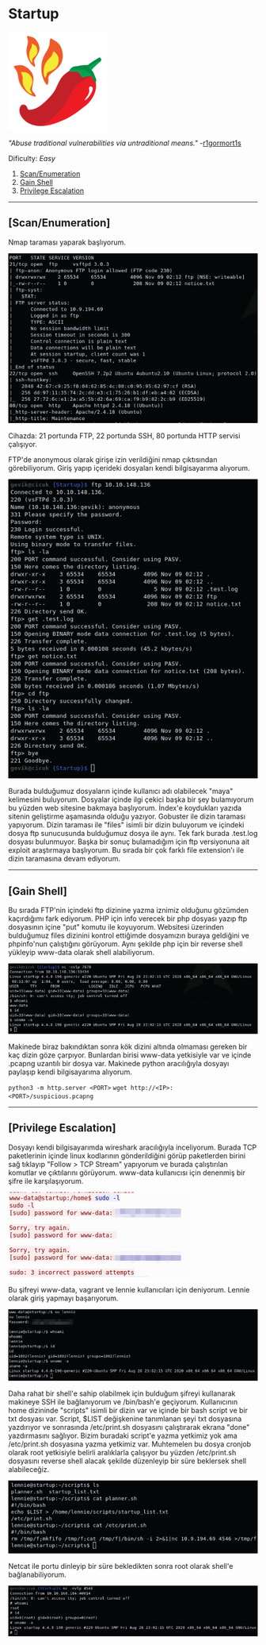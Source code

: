 # Startup

[<img src=".Images/startup.png" height="199">](https://tryhackme.com/room/startup)

*"Abuse traditional vulnerabilities via untraditional means."* -[r1gormort1s](https://tryhackme.com/p/r1gormort1s)

Dificulty: *Easy*

1. [Scan/Enumeration](#scan/enumeration)
2. [Gain Shell](#gain-shell)
3. [Privilege Escalation](#privilege-escalation)

******

## [Scan/Enumeration]

Nmap taraması yaparak başlıyorum.

![startup-1](.Images/startup-1.png)

Cihazda: 21 portunda FTP, 22 portunda SSH, 80 portunda HTTP servisi çalışıyor.

FTP'de anonymous olarak girişe izin verildiğini nmap çıktısından görebiliyorum. Giriş yapıp içerideki dosyaları kendi bilgisayarıma alıyorum.

![startup-2](.Images/startup-2.png)

Burada bulduğumuz dosyaların içinde kullanıcı adı olabilecek "maya" kelimesini buluyorum. Dosyalar içinde ilgi çekici başka bir şey bulamıyorum bu yüzden web sitesine bakmaya başlıyorum. İndex'e koydukları yazıda sitenin geliştirme aşamasında olduğu yazıyor. Gobuster ile dizin taraması yapıyorum. Dizin taraması ile "files" isimli bir dizin buluyorum ve içindeki dosya ftp sunucusunda bulduğumuz dosya ile aynı. Tek fark burada .test.log dosyası bulunmuyor. Başka bir sonuç bulamadığım için ftp versiyonuna ait exploit araştırmaya başlıyorum. Bu sırada bir çok farklı file extension'ı ile dizin taramasına devam ediyorum. 

******

## [Gain Shell]

Bu sırada FTP'nin içindeki ftp dizinine yazma iznimiz olduğunu gözümden kaçırdığımı fark ediyorum. PHP için info verecek bir php dosyası yazıp ftp dosyasının içine "put" komutu ile koyuyorum. Websitesi üzerinden bulduğumuz files dizinini kontrol ettiğimde dosyamızın buraya geldiğini ve phpinfo'nun çalıştığını görüyorum. Aynı şekilde php için bir reverse shell yükleyip www-data olarak shell alabiliyorum.

![startup-3](.Images/startup-3.png)

Makinede biraz bakındıktan sonra kök dizini altında olmaması gereken bir kaç dizin göze çarpıyor. Bunlardan birisi www-data yetkisiyle var ve içinde .pcapng uzantılı bir dosya var. Makinede python aracılığıyla dosyayı paylaşıp kendi bilgisayarıma alıyorum.

`python3 -m http.server <PORT>`
`wget http://<IP>:<PORT>/suspicious.pcapng`

******

## [Privilege Escalation]

Dosyayı kendi bilgisayarımda wireshark aracılığıyla inceliyorum. Burada TCP paketlerinin içinde linux kodlarının gönderildiğini görüp paketlerden birini sağ tıklayıp "Follow > TCP Stream" yapıyorum ve burada çalıştırılan komutlar ve çıktılarını görüyorum. www-data kullanıcısı için denenmiş bir şifre ile karşılaşıyorum.

![startup-4](.Images/startup-4.png)

Bu şifreyi www-data, vagrant ve lennie kullanıcıları için deniyorum. Lennie olarak giriş yapmayı başarıyorum.

![startup-5](.Images/startup-5.png)

Daha rahat bir shell'e sahip olabilmek için bulduğum şifreyi kullanarak makineye SSH ile bağlanıyorum ve /bin/bash'e geçiyorum. Kullanıcının home dizininde "scripts" isimli bir dizin var ve içinde bir bash script ve bir txt dosyası var. Script, $LIST değişkenine tanımlanan şeyi txt dosyasına yazdırıyor ve sonrasında /etc/print.sh dosyasını çalıştırarak ekrana "done" yazdırmasını sağlıyor. Bizim buradaki script'e yazma yetkimiz yok ama /etc/print.sh dosyasına yazma yetkimiz var. Muhtemelen bu dosya cronjob olarak root yetkisiyle belirli aralıklarla çalışıyor bu yüzden /etc/print.sh dosyasını reverse shell alacak şekilde düzenleyip bir süre beklersek shell alabileceğiz.

![startup-6](.Images/startup-6.png)

Netcat ile portu dinleyip bir süre bekledikten sonra root olarak shell'e bağlanabiliyorum.

![startup-7](.Images/startup-7.png)
